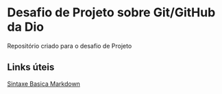 # Desafio de Projeto sobre Git/GitHub da Dio
 Repositório criado para o desafio de Projeto

## Links úteis 
[Sintaxe Basica Markdown](https://www.markdownguide.org/basic-syntax/)
